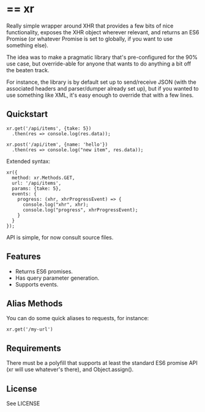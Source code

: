 ==
xr
==

Really simple wrapper around XHR that provides a few bits of nice
functionality, exposes the XHR object wherever relevant, and returns an
ES6 Promise (or whatever Promise is set to globally, if you want to use
something else).

The idea was to make a pragmatic library that's pre-configured for the 90%
use case, but override-able for anyone that wants to do anything
a bit off the beaten track.

For instance, the library is by default set up to send/receive JSON (with
the associated headers and parser/dumper already set up), but if you wanted to
use something like XML, it's easy enough to override that with a few lines.

Quickstart
----------

    xr.get('/api/items', {take: 5})
      .then(res => console.log(res.data));
    
    xr.post('/api/item', {name: 'hello'})
      .then(res => console.log("new item", res.data));

Extended syntax:

    xr({
      method: xr.Methods.GET,
      url: '/api/items',
      params: {take: 5},
      events: {
        progress: (xhr, xhrProgressEvent) => {
          console.log("xhr", xhr);
          console.log("progress", xhrProgressEvent);
        }
      }
    });
    

API is simple, for now consult source files.

Features
--------

 * Returns ES6 promises.
 * Has query parameter generation.
 * Supports events.

Alias Methods
-------------

You can do some quick aliases to requests, for instance:
    
    xr.get('/my-url')

Requirements
------------

There must be a polyfill that supports at least the standard ES6 promise API
(xr will use whatever's there), and Object.assign().

License
-------

See LICENSE
